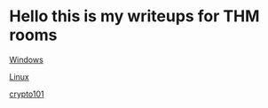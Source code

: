 # Hello this is my writeups for THM rooms
[Windows](./Windows.html)

 [Linux](./Linux.html)

[crypto101](./crypto101.html)
